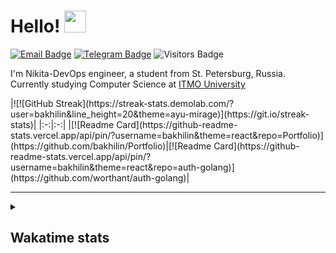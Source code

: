 # Hello! <img src="https://media1.giphy.com/media/alx4TtaDYyLE6S5Jem/giphy.gif?cid=ecf05e47nkmg3t8fa62rml2sjew7eb4bkyj49b6pzcvytxrn&rid=giphy.gif&ct=s" width="35px">

[![Email Badge](https://img.shields.io/badge/-Email-lightblue?style=flat-square&logo=Outlook&logoColor=white&link=mailto:bahilinnikita04@mail.ru)](mailto:bahilinnikita04@mail.ru)
[![Telegram Badge](https://img.shields.io/badge/-Telegram-0088cc?style=flat-square&labelColor=0088cc&logo=telegram&logoColor=white&link=https://t.me/bakhilin)](https://t.me/bakhilin)
![Visitors Badge](https://komarev.com/ghpvc/?username=bakhilin&style=flat-square&label=Visitors)

<p>

  I'm Nikita-DevOps engineer, a student from St. Petersburg, Russia.  
  Currently studying Computer Science at [ITMO University](https://itmo.ru)  

</p>
|![![GitHub Streak](https://streak-stats.demolab.com/?user=bakhilin&line_height=20&theme=ayu-mirage)](https://git.io/streak-stats)|
|:-:|:-:|
|[![Readme Card](https://github-readme-stats.vercel.app/api/pin/?username=bakhilin&theme=react&repo=Portfolio)](https://github.com/bakhilin/Portfolio)|[![Readme Card](https://github-readme-stats.vercel.app/api/pin/?username=bakhilin&theme=react&repo=auth-golang)](https://github.com/worthant/auth-golang)|

---
<details>
  <summary><h2>Wakatime stats</h2></summary>
  <a href="https://github.com/anuraghazra/github-readme-stats">
  <img align="center" src="https://github-readme-stats.vercel.app/api/wakatime?username=bakhilin&layout=compact" />
</a>
</details>
